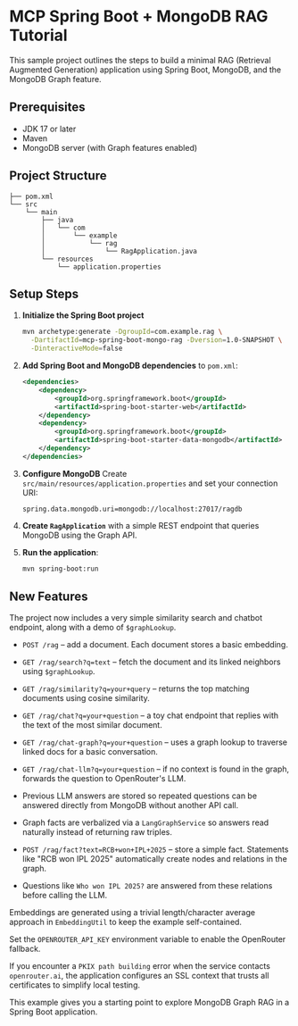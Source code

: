 # MCP Spring Boot + MongoDB RAG Tutorial

This sample project outlines the steps to build a minimal RAG (Retrieval Augmented Generation) application using Spring Boot, MongoDB, and the MongoDB Graph feature.

## Prerequisites
- JDK 17 or later
- Maven
- MongoDB server (with Graph features enabled)

## Project Structure
```
├── pom.xml
└── src
    └── main
        ├── java
        │   └── com
        │       └── example
        │           └── rag
        │               └── RagApplication.java
        └── resources
            └── application.properties
```


## Setup Steps
1. **Initialize the Spring Boot project**
   ```bash
   mvn archetype:generate -DgroupId=com.example.rag \
     -DartifactId=mcp-spring-boot-mongo-rag -Dversion=1.0-SNAPSHOT \
     -DinteractiveMode=false
   ```

2. **Add Spring Boot and MongoDB dependencies** to `pom.xml`:
   ```xml
   <dependencies>
       <dependency>
           <groupId>org.springframework.boot</groupId>
           <artifactId>spring-boot-starter-web</artifactId>
       </dependency>
       <dependency>
           <groupId>org.springframework.boot</groupId>
           <artifactId>spring-boot-starter-data-mongodb</artifactId>
       </dependency>
   </dependencies>
   ```

3. **Configure MongoDB**
   Create `src/main/resources/application.properties` and set your connection URI:
   ```properties
   spring.data.mongodb.uri=mongodb://localhost:27017/ragdb
   ```

4. **Create `RagApplication`** with a simple REST endpoint that queries MongoDB using the Graph API.

5. **Run the application**:

   ```bash
   mvn spring-boot:run
   ```

## New Features

The project now includes a very simple similarity search and chatbot endpoint, along with a demo of `$graphLookup`.

- `POST /rag` &ndash; add a document. Each document stores a basic embedding.
- `GET /rag/search?q=text` &ndash; fetch the document and its linked neighbors using `$graphLookup`.
- `GET /rag/similarity?q=your+query` &ndash; returns the top matching documents using cosine similarity.
- `GET /rag/chat?q=your+question` &ndash; a toy chat endpoint that replies with the text of the most similar document.
- `GET /rag/chat-graph?q=your+question` &ndash; uses a graph lookup to traverse linked docs for a basic conversation.
- `GET /rag/chat-llm?q=your+question` &ndash; if no context is found in the graph, forwards the question to OpenRouter's LLM.
- Previous LLM answers are stored so repeated questions can be answered directly from MongoDB without another API call.
- Graph facts are verbalized via a `LangGraphService` so answers read naturally instead of returning raw triples.

- `POST /rag/fact?text=RCB+won+IPL+2025` &ndash; store a simple fact. Statements like
  "RCB won IPL 2025" automatically create nodes and relations in the graph.
- Questions like `Who won IPL 2025?` are answered from these relations before
  calling the LLM.



Embeddings are generated using a trivial length/character average approach in `EmbeddingUtil` to keep the example self-contained.

Set the `OPENROUTER_API_KEY` environment variable to enable the OpenRouter fallback.

If you encounter a `PKIX path building` error when the service contacts
`openrouter.ai`, the application configures an SSL context that trusts all
certificates to simplify local testing.


This example gives you a starting point to explore MongoDB Graph RAG in a Spring Boot application.
